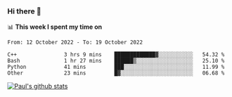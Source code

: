 ### Hi there 👋

📊 **This week I spent my time on**
<!--START_SECTION:waka-->

```text
From: 12 October 2022 - To: 19 October 2022

C++               3 hrs 9 mins    █████████████▓░░░░░░░░░░░   54.32 %
Bash              1 hr 27 mins    ██████▒░░░░░░░░░░░░░░░░░░   25.10 %
Python            41 mins         ███░░░░░░░░░░░░░░░░░░░░░░   11.99 %
Other             23 mins         █▓░░░░░░░░░░░░░░░░░░░░░░░   06.68 %
```

<!--END_SECTION:waka-->


[![Paul's github stats](https://github-readme-stats.vercel.app/api?username=mickeyouyou&theme=dracula&show_icons=true)](https://github.com/anuraghazra/github-readme-stats)
